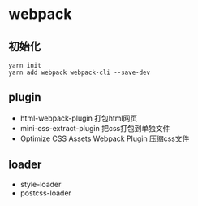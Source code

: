 # webpack
## 初始化
```
yarn init
yarn add webpack webpack-cli --save-dev
```
## plugin
* html-webpack-plugin 打包html网页
* mini-css-extract-plugin 把css打包到单独文件
* Optimize CSS Assets Webpack Plugin 压缩css文件

## loader
* style-loader
* postcss-loader
